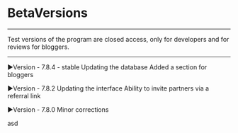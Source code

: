 # BetaVersions #
***
Test versions of the program are closed access, only for developers and for reviews for bloggers.
***

▶Version - 7.8.4 - stable
Updating the database
Added a section for bloggers

▶Version - 7.8.2
Updating the interface
Ability to invite partners via a referral link

▶Version - 7.8.0
Minor corrections



asd

